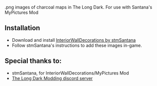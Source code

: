 .png images of charcoal maps in The Long Dark.
For use with Santana's MyPictures Mod

## Installation
* Download and install [InteriorWallDecorations by stmSantana](https://github.com/stmSantana/InteriorWallDecorations)
* Follow stmSantana's instructions to add these images in-game.

## Special thanks to:
* stmSantana, for InteriorWallDecorations/MyPictures Mod
* [The Long Dark Modding discord server](https://discord.gg/DmEZK4XZ3g)
